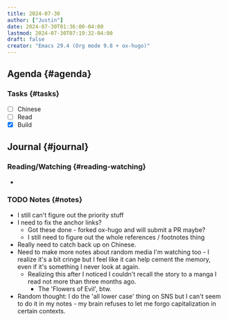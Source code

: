 ```yaml
---
title: 2024-07-30
author: ["Justin"]
date: 2024-07-30T01:36:00-04:00
lastmod: 2024-07-30T07:19:32-04:00
draft: false
creator: "Emacs 29.4 (Org mode 9.8 + ox-hugo)"
---
```


<div class="outline-1 jvc">

## Agenda {#agenda}

<div class="outline-2 jvc">

### Tasks {#tasks}

-   [ ] Chinese
-   [ ] Read
-   [X] Build

</div>

</div>

<div class="outline-1 jvc">

## Journal {#journal}

<div class="outline-2 jvc">

### Reading/Watching {#reading-watching}

-

</div>

<div class="outline-2 jvc">

### <span class="org-todo todo TODO">TODO</span> Notes {#notes}

-   I still can't figure out the priority stuff
-   I need to fix the anchor links?
    -   Got these done - forked ox-hugo and will submit a PR maybe?
    -   I still need to figure out the whole references / footnotes thing
-   Really need to catch back up on Chinese.
-   Need to make more notes about random media I'm watching too - I realize it's a
    bit cringe but I feel like it can help cement the memory, even if it's
    something I never look at again.
    -   Realizing this after I noticed I couldn't recall the story to a manga I read
        not more than three months ago.
        -   The 'Flowers of Evil', btw.
-   Random thought: I do the 'all lower case' thing on SNS but I can't seem to do
    it in my notes - my brain refuses to let me forgo capitalization in certain contexts.

</div>

</div>
